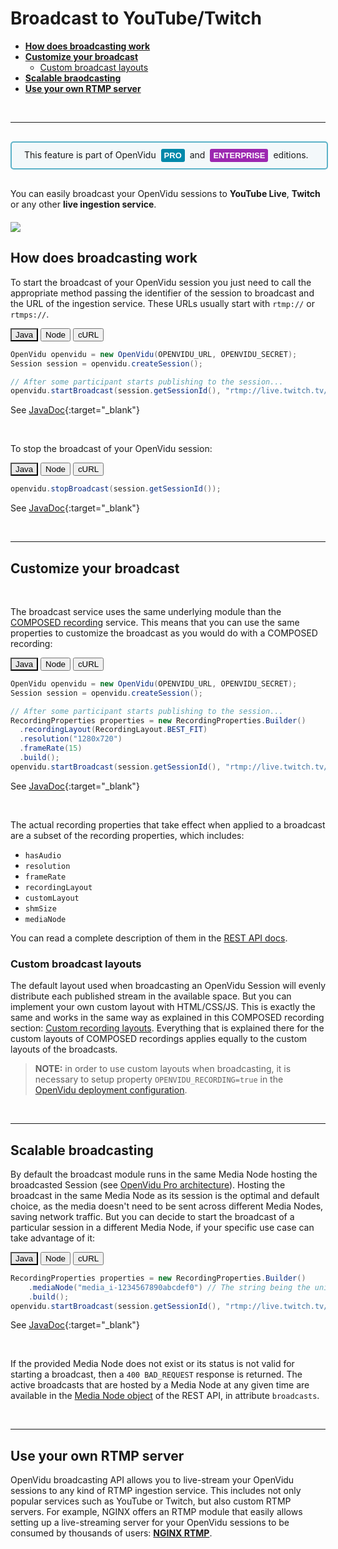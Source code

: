 # Broadcast to YouTube/Twitch

- **[How does broadcasting work](#how-does-broadcasting-work)**
- **[Customize your broadcast](#customize-your-broadcast)**
    - [Custom broadcast layouts](#custom-broadcast-layouts)
- **[Scalable braodcasting](#scalable-broadcasting)**
- **[Use your own RTMP server](#use-your-own-rtmp-server)**

<br>

---

<div style="
    display: table;
    border: 2px solid #0088aa9e;
    border-radius: 5px;
    width: 100%;
    margin-top: 30px;
    margin-bottom: 30px;
    padding: 10px 0;
    background-color: rgba(0, 136, 170, 0.04);"><div style="display: table-cell; vertical-align: middle">
    <i class="icon ion-android-alert" style="
    font-size: 50px;
    color: #0088aa;
    display: inline-block;
    padding-left: 25%;
"></i></div>
<div style="
    vertical-align: middle;
    display: table-cell;
    padding-left: 20px;
    padding-right: 20px;
    ">
This feature is part of OpenVidu <a href="openvidu-pro/"><span id="openvidu-pro-tag" style="display: inline-block; background-color: rgb(0, 136, 170); color: white; font-weight: bold; padding: 0px 5px; margin: 0 4px 0 4px; border-radius: 3px; font-size: 13px; line-height:21px; font-family: Montserrat, sans-serif;">PRO</span></a> and <a href="openvidu-enterprise/"><span id="openvidu-pro-tag" style="display: inline-block; background-color: rgb(156, 39, 176); color: white; font-weight: bold; padding: 0px 5px; margin: 0 4px 0 4px; border-radius: 3px; font-size: 13px; line-height:21px; font-family: Montserrat, sans-serif;">ENTERPRISE</span></a> editions.
</div>
</div>

You can easily broadcast your OpenVidu sessions to **YouTube Live**, **Twitch** or any other **live ingestion service**.

<div class="row">
    <div class="pro-gallery" style="margin: 20px 0">
        <a data-fancybox="gallery" data-type="image" href="img/docs/advanced-features/broadcast.png" class="fancybox-img"><img class="img-responsive" style="margin: auto; max-height: 550px" src="img/docs/advanced-features/broadcast.png"/></a>
    </div>
</div>

## How does broadcasting work

To start the broadcast of your OpenVidu session you just need to call the appropriate method passing the identifier of the session to broadcast and the URL of the ingestion service. These URLs usually start with `rtmp://` or `rtmps://`.

<div class="lang-tabs-container" markdown="1">

<div class="lang-tabs-header">
  <button class="lang-tabs-btn" onclick="changeLangTab(event)" style="background-color: #e8e8e8; color: black">Java</button>
  <button class="lang-tabs-btn" onclick="changeLangTab(event)">Node</button>
  <button class="lang-tabs-btn" onclick="changeLangTab(event)">cURL</button>
</div>

<div id="java" class="lang-tabs-content" markdown="1">

```java
OpenVidu openvidu = new OpenVidu(OPENVIDU_URL, OPENVIDU_SECRET);
Session session = openvidu.createSession();

// After some participant starts publishing to the session...
openvidu.startBroadcast(session.getSessionId(), "rtmp://live.twitch.tv/app/{STREAM_KEY}");
```

See [JavaDoc](api/openvidu-java-client/io/openvidu/java/client/OpenVidu.html#startBroadcast(java.lang.String,java.lang.String)){:target="_blank"}

</div>

<div id="node" class="lang-tabs-content" style="display:none" markdown="1">

```javascript
const openvidu = new OpenVidu(OPENVIDU_URL, OPENVIDU_SECRET);
const session = openvidu.createSession();

// After some participant starts publishing to the session...

await openvidu.startBroadcast(sessionId, "rtmp://live.twitch.tv/app/{STREAM_KEY}");
```

See [TypeDoc](api/openvidu-node-client/classes/OpenVidu.html#startBroadcast){:target="_blank"}

</div>

<div id="curl" class="lang-tabs-content" style="display:none" markdown="1">

Use method [POST /openvidu/api/broadcast/start](reference-docs/REST-API#start-broadcast)

```sh
curl -X POST https://<DOMAIN_OR_PUBLIC_IP>/openvidu/api/broadcast/start \
     -u OPENVIDUAPP:<YOUR_SECRET> \
     -H "Content-Type: application/json" \
     -d '{ "session": "ses_YnDaGYNcd7", "broadcastUrl": "rtmp://live.twitch.tv/app/{STREAM_KEY}" }'
```

</div>

</div>

<br>

To stop the broadcast of your OpenVidu session:

<div class="lang-tabs-container" markdown="1">

<div class="lang-tabs-header">
  <button class="lang-tabs-btn" onclick="changeLangTab(event)" style="background-color: #e8e8e8; color: black">Java</button>
  <button class="lang-tabs-btn" onclick="changeLangTab(event)">Node</button>
  <button class="lang-tabs-btn" onclick="changeLangTab(event)">cURL</button>
</div>

<div id="java" class="lang-tabs-content" markdown="1">

```java
openvidu.stopBroadcast(session.getSessionId());
```

See [JavaDoc](api/openvidu-java-client/io/openvidu/java/client/OpenVidu.html#stopBroadcast(java.lang.String)){:target="_blank"}

</div>

<div id="node" class="lang-tabs-content" style="display:none" markdown="1">

```javascript
await openvidu.stopBroadcast(sessionId);
```

See [TypeDoc](api/openvidu-node-client/classes/OpenVidu.html#stopBroadcast){:target="_blank"}

</div>

<div id="curl" class="lang-tabs-content" style="display:none" markdown="1">

Use method [POST /openvidu/api/broadcast/stop](reference-docs/REST-API#stop-broadcast)

```sh
curl -X POST https://<DOMAIN_OR_PUBLIC_IP>/openvidu/api/broadcast/stop \
     -u OPENVIDUAPP:<YOUR_SECRET> \
     -H "Content-Type: application/json" \
     -d '{ "session": "ses_YnDaGYNcd7" }'
```

</div>

</div>

<br>

---

## Customize your broadcast

<br>

The broadcast service uses the same underlying module than the [COMPOSED recording](advanced-features/recording/#composed-recording) service. This means that you can use the same properties to customize the broadcast as you would do with a COMPOSED recording:

<div class="lang-tabs-container" markdown="1">

<div class="lang-tabs-header">
  <button class="lang-tabs-btn" onclick="changeLangTab(event)" style="background-color: #e8e8e8; color: black">Java</button>
  <button class="lang-tabs-btn" onclick="changeLangTab(event)">Node</button>
  <button class="lang-tabs-btn" onclick="changeLangTab(event)">cURL</button>
</div>

<div id="java" class="lang-tabs-content" markdown="1">

```java
OpenVidu openvidu = new OpenVidu(OPENVIDU_URL, OPENVIDU_SECRET);
Session session = openvidu.createSession();

// After some participant starts publishing to the session...
RecordingProperties properties = new RecordingProperties.Builder()
  .recordingLayout(RecordingLayout.BEST_FIT)
  .resolution("1280x720")
  .frameRate(15)
  .build();
openvidu.startBroadcast(session.getSessionId(), "rtmp://live.twitch.tv/app/{STREAM_KEY}", properties);
```

See [JavaDoc](api/openvidu-java-client/io/openvidu/java/client/OpenVidu.html#startBroadcast(java.lang.String,java.lang.String,io.openvidu.java.client.RecordingProperties)){:target="_blank"}

</div>

<div id="node" class="lang-tabs-content" style="display:none" markdown="1">

```javascript
const openvidu = new OpenVidu(OPENVIDU_URL, OPENVIDU_SECRET);
const session = openvidu.createSession();

// After some participant starts publishing to the session...
const properties = {
    recordingLayout: "BEST_FIT",
    resolution: "1280x720",
    frameRate: 15
}
await openvidu.startBroadcast(sessionId, "rtmp://live.twitch.tv/app/{STREAM_KEY}", properties);
```

See [TypeDoc](api/openvidu-node-client/classes/OpenVidu.html#startBroadcast){:target="_blank"}

</div>

<div id="curl" class="lang-tabs-content" style="display:none" markdown="1">

Use method [POST /openvidu/api/broadcast/start](reference-docs/REST-API#start-broadcast) passing the desired properties in the body request.

```sh
curl -X POST https://<DOMAIN_OR_PUBLIC_IP>/openvidu/api/broadcast/start \
     -u OPENVIDUAPP:<YOUR_SECRET> \
     -H "Content-Type: application/json" \
     --data-binary @- <<BODY
     {
       "session": "ses_YnDaGYNcd7",
       "broadcastUrl": "rtmp://live.twitch.tv/app/{STREAM_KEY}",
       "recordingLayout": "BEST_FIT",
       "resolution": "1280x720",
       "frameRate": 15
     }
BODY
```

</div>

</div>

<br>

The actual recording properties that take effect when applied to a broadcast are a subset of the recording properties, which includes:

- `hasAudio`
- `resolution`
- `frameRate`
- `recordingLayout`
- `customLayout`
- `shmSize`
- `mediaNode`

You can read a complete description of them in the [REST API docs](reference-docs/REST-API/#start-broadcast).

### Custom broadcast layouts

The default layout used when broadcasting an OpenVidu Session will evenly distribute each published stream in the available space. But you can implement your own  custom layout with HTML/CSS/JS. This is exactly the same and works in the same way as explained in this COMPOSED recording section: [Custom recording layouts](advanced-features/recording/#custom-recording-layouts). Everything that is explained there for the custom layouts of COMPOSED recordings applies equally to the custom layouts of the broadcasts.

> **NOTE:** in order to use custom layouts when broadcasting, it is necessary to setup property `OPENVIDU_RECORDING=true` in the [OpenVidu deployment configuration](reference-docs/openvidu-config/).

<br>

---

## Scalable broadcasting

By default the broadcast module runs in the same Media Node hosting the broadcasted Session (see [OpenVidu Pro architecture](openvidu-pro/scalability/#openvidu-pro-architecture)). Hosting the broadcast in the same Media Node as its session is the optimal and default choice, as the media doesn't need to be sent across different Media Nodes, saving network traffic. But you can decide to start the broadcast of a particular session in a different Media Node, if your specific use case can take advantage of it:

<div class="lang-tabs-container" markdown="1">

<div class="lang-tabs-header">
  <button class="lang-tabs-btn" onclick="changeLangTab(event)" style="background-color: #e8e8e8; color: black">Java</button>
  <button class="lang-tabs-btn" onclick="changeLangTab(event)">Node</button>
  <button class="lang-tabs-btn" onclick="changeLangTab(event)">cURL</button>
</div>

<div id="java" class="lang-tabs-content" markdown="1">

```java
RecordingProperties properties = new RecordingProperties.Builder()
    .mediaNode("media_i-1234567890abcdef0") // The string being the unique ID of an existing Media Node
    .build();
openvidu.startBroadcast(session.getSessionId(), "rtmp://live.twitch.tv/app/{STREAM_KEY}", properties);
```

See [JavaDoc](api/openvidu-java-client/io/openvidu/java/client/OpenVidu.html#startBroadcast(java.lang.String,java.lang.String,io.openvidu.java.client.RecordingProperties)){:target="_blank"}

</div>

<div id="node" class="lang-tabs-content" style="display:none" markdown="1">

```javascript
const properties = {
    mediaNode: {id: "media_i-1234567890abcdef0"} // The string being the unique ID of an existing Media Node
}
await openvidu.startBroadcast(sessionId, "rtmp://live.twitch.tv/app/{STREAM_KEY}", properties);
```

See [TypeDoc](api/openvidu-node-client/classes/OpenVidu.html#startBroadcast){:target="_blank"}

</div>

<div id="curl" class="lang-tabs-content" style="display:none" markdown="1">

When starting the broadcast of a session with method [POST /openvidu/api/broadcast/start](reference-docs/REST-API#start-broadcast) you can force the Media Node where to start the broadcast by providing parameter `mediaNode`

```sh
curl -X POST https://<DOMAIN_OR_PUBLIC_IP>/openvidu/api/recordings/start \
     -u OPENVIDUAPP:<YOUR_SECRET> \
     -H "Content-Type: application/json" \
     --data-binary @- <<BODY
     {
       "session": "ses_YnDaGYNcd7",
       "broadcastUrl": "rtmp://live.twitch.tv/app/{STREAM_KEY}",
       "mediaNode": { "id": "media_i-1234567890abcdef0" }
     }
BODY
```

</div>

</div>

<br>

If the provided Media Node does not exist or its status is not valid for starting a broadcast, then a `400 BAD_REQUEST` response is returned. The active broadcasts that are hosted by a Media Node at any given time are available in the [Media Node object](reference-docs/REST-API/#the-media-node-object) of the REST API, in attribute `broadcasts`.

<br>

---

## Use your own RTMP server

OpenVidu broadcasting API allows you to live-stream your OpenVidu sessions to any kind of RTMP ingestion service. This includes not only popular services such as YouTube or Twitch, but also custom RTMP servers. For example, NGINX offers an RTMP module that easily allows setting up a live-streaming server for your OpenVidu sessions to be consumed by thousands of users: **[NGINX RTMP](https://www.nginx.com/products/nginx/modules/rtmp-media-streaming/)**.

<br>

<link rel="stylesheet" href="https://cdnjs.cloudflare.com/ajax/libs/fancybox/3.1.20/jquery.fancybox.min.css" />
<script src="https://cdnjs.cloudflare.com/ajax/libs/fancybox/3.1.20/jquery.fancybox.min.js"></script>
<script type='text/javascript' src='js/fancybox-setup.js'></script>

<script>
function changeLangTab(event) {
  var parent = event.target.parentNode.parentNode;
  var txt = event.target.textContent || event.target.innerText;
  var txt = txt.replace(/\s/g, "-").toLowerCase();
  for (var i = 0; i < parent.children.length; i++) {
    var child = parent.children[i];
    // Change appearance of language buttons
    if (child.classList.contains("lang-tabs-header")) {
        for (var j = 0; j < child.children.length; j++) {
            var btn = child.children[j];
            if (btn.classList.contains("lang-tabs-btn")) {
                btn.style.backgroundColor = btn === event.target ? '#e8e8e8' : '#f9f9f9';
                btn.style.color = btn === event.target ? 'black' : '#777';
            }
        }
    }
    // Change visibility of language content
    if (child.classList.contains("lang-tabs-content")) {
        if (child.id === txt) {
            child.style.display = "block";
        } else {
            child.style.display = "none";
        }
    }
  }
}
</script>